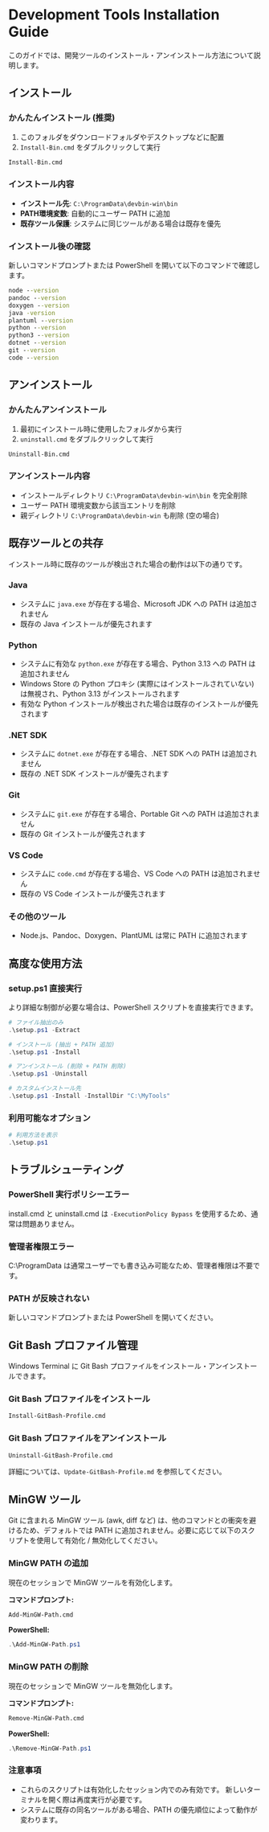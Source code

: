 # Development Tools Installation Guide

このガイドでは、開発ツールのインストール・アンインストール方法について説明します。

## インストール

### かんたんインストール (推奨)

1. このフォルダをダウンロードフォルダやデスクトップなどに配置
2. `Install-Bin.cmd` をダブルクリックして実行

```cmd
Install-Bin.cmd
```

### インストール内容

- **インストール先**: `C:\ProgramData\devbin-win\bin`
- **PATH環境変数**: 自動的にユーザー PATH に追加
- **既存ツール保護**: システムに同じツールがある場合は既存を優先

### インストール後の確認

新しいコマンドプロンプトまたは PowerShell を開いて以下のコマンドで確認します。

```cmd
node --version
pandoc --version
doxygen --version
java -version
plantuml --version
python --version
python3 --version
dotnet --version
git --version
code --version
```

## アンインストール

### かんたんアンインストール

1. 最初にインストール時に使用したフォルダから実行
2. `uninstall.cmd` をダブルクリックして実行

```cmd
Uninstall-Bin.cmd
```

### アンインストール内容

- インストールディレクトリ `C:\ProgramData\devbin-win\bin` を完全削除
- ユーザー PATH 環境変数から該当エントリを削除
- 親ディレクトリ `C:\ProgramData\devbin-win` も削除 (空の場合)

## 既存ツールとの共存

インストール時に既存のツールが検出された場合の動作は以下の通りです。

### Java

- システムに `java.exe` が存在する場合、Microsoft JDK への PATH は追加されません
- 既存の Java インストールが優先されます

### Python

- システムに有効な `python.exe` が存在する場合、Python 3.13 への PATH は追加されません
- Windows Store の Python プロキシ (実際にはインストールされていない) は無視され、Python 3.13 がインストールされます
- 有効な Python インストールが検出された場合は既存のインストールが優先されます

### .NET SDK

- システムに `dotnet.exe` が存在する場合、.NET SDK への PATH は追加されません
- 既存の .NET SDK インストールが優先されます

### Git

- システムに `git.exe` が存在する場合、Portable Git への PATH は追加されません
- 既存の Git インストールが優先されます

### VS Code

- システムに `code.cmd` が存在する場合、VS Code への PATH は追加されません
- 既存の VS Code インストールが優先されます

### その他のツール

- Node.js、Pandoc、Doxygen、PlantUML は常に PATH に追加されます

## 高度な使用方法

### setup.ps1 直接実行

より詳細な制御が必要な場合は、PowerShell スクリプトを直接実行できます。

```powershell
# ファイル抽出のみ
.\setup.ps1 -Extract

# インストール (抽出 + PATH 追加)
.\setup.ps1 -Install

# アンインストール (削除 + PATH 削除)
.\setup.ps1 -Uninstall

# カスタムインストール先
.\setup.ps1 -Install -InstallDir "C:\MyTools"
```

### 利用可能なオプション

```powershell
# 利用方法を表示
.\setup.ps1
```

## トラブルシューティング

### PowerShell 実行ポリシーエラー

install.cmd と uninstall.cmd は `-ExecutionPolicy Bypass` を使用するため、通常は問題ありません。

### 管理者権限エラー

C:\ProgramData は通常ユーザーでも書き込み可能なため、管理者権限は不要です。

### PATH が反映されない

新しいコマンドプロンプトまたは PowerShell を開いてください。

## Git Bash プロファイル管理

Windows Terminal に Git Bash プロファイルをインストール・アンインストールできます。

### Git Bash プロファイルをインストール

```cmd
Install-GitBash-Profile.cmd
```

### Git Bash プロファイルをアンインストール

```cmd
Uninstall-GitBash-Profile.cmd
```

詳細については、`Update-GitBash-Profile.md` を参照してください。

## MinGW ツール

Git に含まれる MinGW ツール (awk, diff など) は、他のコマンドとの衝突を避けるため、デフォルトでは PATH に追加されません。必要に応じて以下のスクリプトを使用して有効化 / 無効化してください。

### MinGW PATH の追加

現在のセッションで MinGW ツールを有効化します。

**コマンドプロンプト:**

```cmd
Add-MinGW-Path.cmd
```

**PowerShell:**

```powershell
.\Add-MinGW-Path.ps1
```

### MinGW PATH の削除

現在のセッションで MinGW ツールを無効化します。

**コマンドプロンプト:**

```cmd
Remove-MinGW-Path.cmd
```

**PowerShell:**

```powershell
.\Remove-MinGW-Path.ps1
```

### 注意事項

- これらのスクリプトは有効化したセッション内でのみ有効です。
  新しいターミナルを開く際は再度実行が必要です。
- システムに既存の同名ツールがある場合、PATH の優先順位によって動作が変わります。
